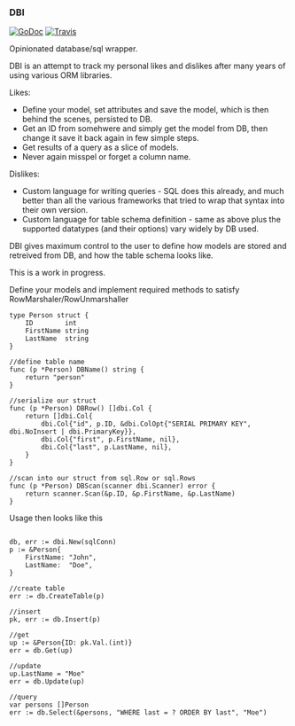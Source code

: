 ### DBI

[![GoDoc](https://godoc.org/github.com/jlabath/dbi?status.svg)](https://godoc.org/github.com/jlabath/dbi)
[![Travis](https://www.travis-ci.org/jlabath/dbi.svg?branch=master)](https://www.travis-ci.org/jlabath/dbi)   

Opinionated database/sql wrapper.  

DBI is an attempt to track my personal likes and dislikes after many years of using various ORM libraries.  
 
Likes:
* Define your model, set attributes and save the model, which is then behind the scenes, persisted to DB.
* Get an ID from somehwere and simply get the model from DB, then change it save it back again in few simple steps.
* Get results of a query as a slice of models.
* Never again misspel or forget a column name.

Dislikes:
* Custom language for writing queries - SQL does this already, and much better than all the various frameworks that tried to wrap that syntax into their own version.
* Custom language for table schema definition - same as above plus the supported datatypes (and their options) vary widely by DB used.

DBI gives maximum control to the user to define how models are stored and retreived from DB, and how the table schema looks like.

This is a work in progress.

Define your models and implement required methods to satisfy RowMarshaler/RowUnmarshaller

```golang
type Person struct {
	ID        int
	FirstName string
	LastName  string
}

//define table name
func (p *Person) DBName() string {
	return "person"
}

//serialize our struct
func (p *Person) DBRow() []dbi.Col {
	return []dbi.Col{
		dbi.Col{"id", p.ID, &dbi.ColOpt{"SERIAL PRIMARY KEY", dbi.NoInsert | dbi.PrimaryKey}},
		dbi.Col{"first", p.FirstName, nil},
		dbi.Col{"last", p.LastName, nil},
	}
}

//scan into our struct from sql.Row or sql.Rows
func (p *Person) DBScan(scanner dbi.Scanner) error {
	return scanner.Scan(&p.ID, &p.FirstName, &p.LastName)
}
```
  
Usage then looks like this

```golang

db, err := dbi.New(sqlConn)
p := &Person{
	FirstName: "John",
	LastName:  "Doe",
}

//create table
err := db.CreateTable(p)

//insert
pk, err := db.Insert(p)

//get
up := &Person{ID: pk.Val.(int)}
err = db.Get(up)

//update
up.LastName = "Moe"
err = db.Update(up)

//query
var persons []Person
err := db.Select(&persons, "WHERE last = ? ORDER BY last", "Moe")
```
